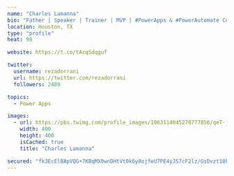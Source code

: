 ```yaml
---
name: "Charles Lamanna"
bio: "Father | Speaker | Trainer | MVP | #PowerApps & #PowerAutomate Community Super User | YouTuber Right-pointing triangle http://youtube.com/c/rezadorrani | Learn - Share - Clockwise rightwards and leftwards open circle arrows"
location: Houston, TX
type: "profile"
heat: 98

website: https://t.co/tAcqSdqguf

twitter:
  username: rezadorrani
  url: https://twitter.com/rezadorrani
  followers: 2489

topics:
  - Power Apps

images:
  - url: https://pbs.twimg.com/profile_images/1063114045270777856/qeT-jpWr_400x400.jpg
    width: 400
    height: 400
    isCached: true
    title: "Charles Lamanna"

secured: "fk3EcElBApVQG+7KBqMX0wnDHtVt0k6y8ojfeU7PE4yJS7cF2lz/GsDvzt10k7GGxd54G1GoUOMkTWpkA1t3bEKcIeqh7VFcIKVto6HK9+7P/wzVg58BMrvorsh8yqf8HupsXie1dfzYqvJcZjob1snW6q0Z4P8NR5eM71tEXYq8EDk5HCf0m7VyDiome2tfbspQWWSmSxJtZAg39jzuPhgJXvwDvtqVwOH9Pl7wnVqwmkudi2jraL1UZ3/D4sXYHS0B1yIGPSgmLbP2Xe7Z0V4qGipsWxaEUogxnDXcJ4GLCEGTw69GGaHLhOAAOa34AleF95W/IiTigqJM85iMF3sSvrWCv2ys2mqSkkWbDoFshahyumnRCTHKBPviDHNnfOL5xZ3tVA3ks7++OfwKHe7UwHYsa+4v4ScuLRD1pyQ=;cKQobeE1bWUqHZfQZ3S4iw=="
---
```


